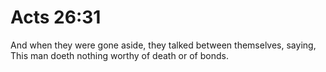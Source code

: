 # Acts 26:31

And when they were gone aside, they talked between themselves, saying, This man doeth nothing worthy of death or of bonds.